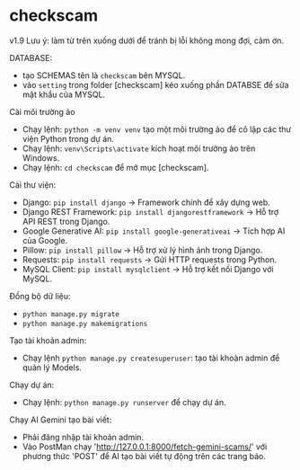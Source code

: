 # checkscam
v1.9
Lưu ý: làm từ trên xuống dưới để tránh bị lỗi không mong đợi, cảm ơn.

DATABASE:
- tạo SCHEMAS tên là `checkscam` bên MYSQL.
- vào `setting` trong folder [checkscam] kéo xuống phần DATABSE để sửa mật khẩu của MYSQL.

Cài môi trường ảo
- Chạy lệnh: `python -m venv venv` tạo một môi trường ảo để cô lập các thư viện Python trong dự án.
- Chạy lệnh: `venv\Scripts\activate` kích hoạt môi trường ảo trên Windows.
- Chạy lệnh: `cd checkscam` để mở mục [checkscam].

Cài thư viện:
- Django: `pip install django` → Framework chính để xây dựng web.  
- Django REST Framework: `pip install djangorestframework` → Hỗ trợ API REST trong Django.  
- Google Generative AI: `pip install google-generativeai` → Tích hợp AI của Google.  
- Pillow: `pip install pillow` → Hỗ trợ xử lý hình ảnh trong Django.
- Requests: `pip install requests` → Gửi HTTP requests trong Python.
- MySQL Client: `pip install mysqlclient` → Hỗ trợ kết nối Django với MySQL.

Đồng bộ dữ liệu:
- `python manage.py migrate`
- `python manage.py makemigrations`

Tạo tài khoản admin:
- Chạy lệnh `python manage.py createsuperuser`: tạo tài khoàn admin để quản lý Models.

Chạy dự án:
- Chạy lệnh: `python manage.py runserver` để chạy dự án.

Chạy AI Gemini tạo bài viết:
- Phải đăng nhập tài khoản admin.
- Vào PostMan chạy 'http://127.0.0.1:8000/fetch-gemini-scams/' với phương thức 'POST' để AI tạo bài viết tự động trên các trang báo.
